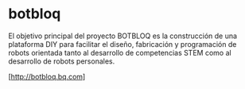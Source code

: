 # botbloq
El objetivo principal del proyecto BOTBLOQ es la construcción de una plataforma DIY para facilitar	el diseño, fabricación y programación	de robots orientada tanto al desarrollo de competencias STEM como al desarrollo de	robots personales. 

[http://botbloq.bq.com]
